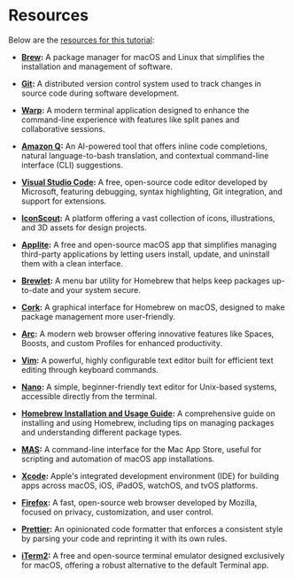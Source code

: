 # Resources

Below are the [resources for this tutorial](https://arc.net/folder/FBC776BF-BC29-48F4-B019-E3B969C326A3):

- **[Brew](https://brew.sh/):** A package manager for macOS and Linux that simplifies the installation and management of software.

- **[Git](https://git-scm.com/):** A distributed version control system used to track changes in source code during software development.

- **[Warp](https://www.warp.dev/):** A modern terminal application designed to enhance the command-line experience with features like split panes and collaborative sessions.

- **[Amazon Q](https://aws.amazon.com/q/developer/):** An AI-powered tool that offers inline code completions, natural language-to-bash translation, and contextual command-line interface (CLI) suggestions.

- **[Visual Studio Code](https://code.visualstudio.com/):** A free, open-source code editor developed by Microsoft, featuring debugging, syntax highlighting, Git integration, and support for extensions.

- **[IconScout](https://iconscout.com/):** A platform offering a vast collection of icons, illustrations, and 3D assets for design projects.

- **[Applite](https://aerolite.dev/applite):** A free and open-source macOS app that simplifies managing third-party applications by letting users install, update, and uninstall them with a clean interface.

- **[Brewlet](https://github.com/zkokaja/Brewlet):** A menu bar utility for Homebrew that helps keep packages up-to-date and your system secure.

- **[Cork](https://www.corkmac.app/):** A graphical interface for Homebrew on macOS, designed to make package management more user-friendly.

- **[Arc](https://arc.net/):** A modern web browser offering innovative features like Spaces, Boosts, and custom Profiles for enhanced productivity.

- **[Vim](https://www.vim.org/):** A powerful, highly configurable text editor built for efficient text editing through keyboard commands.

- **[Nano](https://www.nano-editor.org/):** A simple, beginner-friendly text editor for Unix-based systems, accessible directly from the terminal.

- **[Homebrew Installation and Usage Guide](https://dev.to/bello/homebrew-installation-and-usage-guide-5b6j):** A comprehensive guide on installing and using Homebrew, including tips on managing packages and understanding different package types.

- **[MAS](https://github.com/mas-cli/mas):** A command-line interface for the Mac App Store, useful for scripting and automation of macOS app installations.

- **[Xcode](https://developer.apple.com/xcode/):** Apple's integrated development environment (IDE) for building apps across macOS, iOS, iPadOS, watchOS, and tvOS platforms.

- **[Firefox](https://www.mozilla.org/en-US/firefox/):** A fast, open-source web browser developed by Mozilla, focused on privacy, customization, and user control.

- **[Prettier](https://prettier.io/):** An opinionated code formatter that enforces a consistent style by parsing your code and reprinting it with its own rules.

- **[iTerm2](https://iterm2.com/):** A free and open-source terminal emulator designed exclusively for macOS, offering a robust alternative to the default Terminal app.